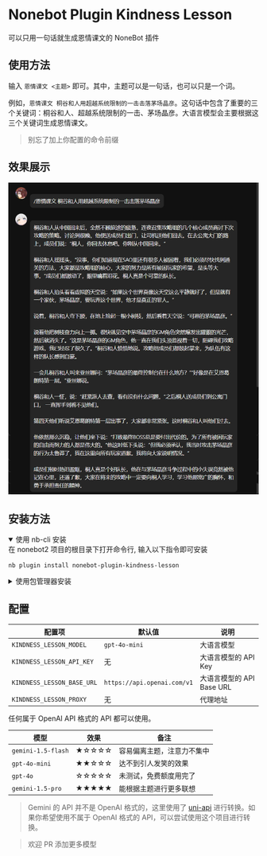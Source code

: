 # Nonebot Plugin Kindness Lesson

可以只用一句话就生成恩情课文的 NoneBot 插件

## 使用方法

输入 `恩情课文 <主题>` 即可。其中，主题可以是一句话，也可以只是一个词。

例如，`恩情课文 桐谷和人用超越系统限制的一击击落茅场晶彦`。这句话中包含了重要的三个关键词：桐谷和人、超越系统限制的一击、茅场晶彦。大语言模型会主要根据这三个关键词生成恩情课文。

> 别忘了加上你配置的命令前缀

## 效果展示

![效果展示](./example.png)

## 安装方法
<details open>
<summary>使用 nb-cli 安装</summary>
在 nonebot2 项目的根目录下打开命令行, 输入以下指令即可安装

    nb plugin install nonebot-plugin-kindness-lesson

</details>

<details>
<summary>使用包管理器安装</summary>
在 nonebot2 项目的插件目录下, 打开命令行, 根据你使用的包管理器, 输入相应的安装命令

<details>
<summary>pip</summary>

    pip install nonebot-plugin-kindness-lesson
</details>
<details>
<summary>pdm</summary>

    pdm add nonebot-plugin-kindness-lesson
</details>
<details>
<summary>poetry</summary>

    poetry add nonebot-plugin-kindness-lesson
</details>
<details>
<summary>conda</summary>

    conda install nonebot-plugin-kindness-lesson
</details>

打开 nonebot2 项目根目录下的 `pyproject.toml` 文件, 在 `[tool.nonebot]` 部分追加写入

    plugins = ["nonebot_plugin_kindness_lesson"]

</details>

## 配置

| 配置项 | 默认值 | 说明 |
| --- | --- | --- |
| `KINDNESS_LESSON_MODEL` | `gpt-4o-mini` | 大语言模型 |
| `KINDNESS_LESSON_API_KEY` | 无 | 大语言模型的 API Key |
| `KINDNESS_LESSON_BASE_URL` | `https://api.openai.com/v1` | 大语言模型的 API Base URL |
| `KINDNESS_LESSON_PROXY` | 无 | 代理地址 |

任何属于 OpenAI API 格式的 API 都可以使用。

| 模型 | 效果 | 备注 |
| --- | --- | --- |
| `gemini-1.5-flash` | ★☆☆☆☆ | 容易偏离主题，注意力不集中 |
| `gpt-4o-mini` | ★★☆☆☆ | 达不到引人发笑的效果 |
| `gpt-4o` | ☆☆☆☆☆ | 未测试，免费额度用完了 |
| `gemini-1.5-pro` | ★★★★★ | 能根据主题进行更多联想 |

> Gemini 的 API 并不是 OpenAI 格式的，这里使用了 [uni-api](https://github.com/yym68686/uni-api) 进行转换。如果你希望使用不属于 OpenAI 格式的 API，可以尝试使用这个项目进行转换。

> 欢迎 PR 添加更多模型